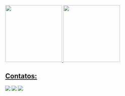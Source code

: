 <div>
<a href="https://github.com/Heytordesouza">
<img height="180em" src="https://github-readme-stats.vercel.app/api/top-langs/?username=Heytordesouza&layout=compact&langs_count=7&theme=dracula"/>
<img height="180em" src="https://github-readme-stats.vercel.app/api?username=Heytordesouza&show_icons=true&theme=dracula&include_all_commits=true&count_private=true"/>
</div>

## Contatos:

<div>
<a href="https://instagram.com/heytordesouza" target="_blank"><img src="https://img.shields.io/badge/-Instagram-%23E4405F?style=for-the-badge&logo=instagram&logoColor=white" target="_blank"></a>
<a href = "mailto:heytordesnascimento"><img src="https://img.shields.io/badge/Gmail-D14836?style=for-the-badge&logo=gmail&logoColor=white" target="_blank"></a>
<a href="https://www.linkedin.com/in/heytor-de-souza" target="_blank"><img src="https://img.shields.io/badge/-LinkedIn-%230077B5?style=for-the-badge&logo=linkedin&logoColor=white" target="_blank"></a>   
</div>
